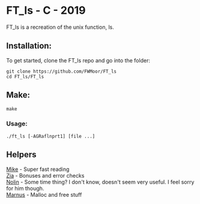 # FT_ls - C - 2019  
FT_ls is a recreation of the unix function, ls.  

## Installation:

To get started, clone the FT_ls repo and go into the folder:

```
git clone https://github.com/FWMoor/FT_ls
cd FT_ls/FT_ls
```
## Make:    

```
make
```

### Usage:

```
./ft_ls [-AGRaflnprt1] [file ...]  
```  

## Helpers
[Mike](https://github.com/MikeFMeyer) - Super fast reading  
[Zia](https://github.com/ziadhorat) - Bonuses and error checks  
[Nolin](https://github.com/nreddystudent) - Some time thing? I don't know, doesn't seem very useful. I feel sorry for him though.  
[Marnus](https://github.com/mjbotes) - Malloc and free stuff  
